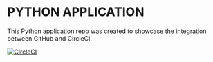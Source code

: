 # PYTHON APPLICATION

This Python application repo was created to showcase the integration between GitHub and CircleCI.

[![CircleCI](https://circleci.com/github/kalimist123/python_app.svg?style=svg)](https://circleci.com/github/kalimist123/python_app)